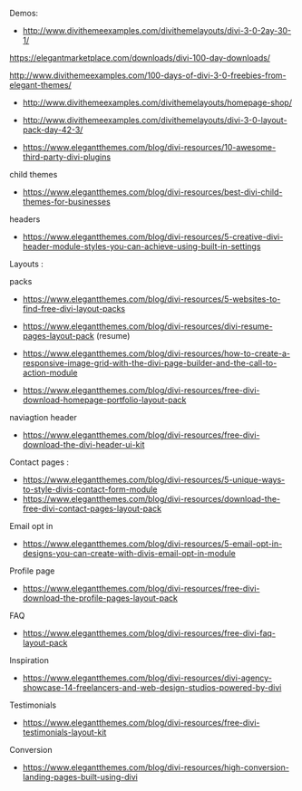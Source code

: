 Demos:

- http://www.divithemeexamples.com/divithemelayouts/divi-3-0-2ay-30-1/


https://elegantmarketplace.com/downloads/divi-100-day-downloads/

http://www.divithemeexamples.com/100-days-of-divi-3-0-freebies-from-elegant-themes/

- http://www.divithemeexamples.com/divithemelayouts/homepage-shop/
- http://www.divithemeexamples.com/divithemelayouts/divi-3-0-layout-pack-day-42-3/

- https://www.elegantthemes.com/blog/divi-resources/10-awesome-third-party-divi-plugins


child themes

- https://www.elegantthemes.com/blog/divi-resources/best-divi-child-themes-for-businesses

headers

- https://www.elegantthemes.com/blog/divi-resources/5-creative-divi-header-module-styles-you-can-achieve-using-built-in-settings



Layouts :

packs
- https://www.elegantthemes.com/blog/divi-resources/5-websites-to-find-free-divi-layout-packs

- https://www.elegantthemes.com/blog/divi-resources/divi-resume-pages-layout-pack (resume)
- https://www.elegantthemes.com/blog/divi-resources/how-to-create-a-responsive-image-grid-with-the-divi-page-builder-and-the-call-to-action-module

- https://www.elegantthemes.com/blog/divi-resources/free-divi-download-homepage-portfolio-layout-pack


naviagtion header

- https://www.elegantthemes.com/blog/divi-resources/free-divi-download-the-divi-header-ui-kit



Contact pages :

- https://www.elegantthemes.com/blog/divi-resources/5-unique-ways-to-style-divis-contact-form-module
- https://www.elegantthemes.com/blog/divi-resources/download-the-free-divi-contact-pages-layout-pack


Email opt in

- https://www.elegantthemes.com/blog/divi-resources/5-email-opt-in-designs-you-can-create-with-divis-email-opt-in-module

Profile page

- https://www.elegantthemes.com/blog/divi-resources/free-divi-download-the-profile-pages-layout-pack

FAQ

- https://www.elegantthemes.com/blog/divi-resources/free-divi-faq-layout-pack


Inspiration 

- https://www.elegantthemes.com/blog/divi-resources/divi-agency-showcase-14-freelancers-and-web-design-studios-powered-by-divi

Testimonials

- https://www.elegantthemes.com/blog/divi-resources/free-divi-testimonials-layout-kit



Conversion
- https://www.elegantthemes.com/blog/divi-resources/high-conversion-landing-pages-built-using-divi



